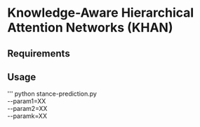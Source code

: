# Knowledge-Aware Hierarchical Attention Networks (KHAN)

## Requirements

## Usage
'''
python stance-prediction.py \
  --param1=XX \
  --param2=XX \
  --paramk=XX 
